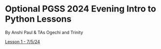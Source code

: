 # Optional PGSS 2024 Evening Intro to Python Lessons

By Anshi Paul & TAs Ogechi and Trinity

[Lesson 1 - 7/5/24](lesson1.md)
